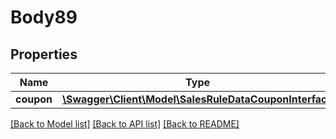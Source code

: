 # Body89

## Properties
Name | Type | Description | Notes
------------ | ------------- | ------------- | -------------
**coupon** | [**\Swagger\Client\Model\SalesRuleDataCouponInterface**](SalesRuleDataCouponInterface.md) |  | 

[[Back to Model list]](../README.md#documentation-for-models) [[Back to API list]](../README.md#documentation-for-api-endpoints) [[Back to README]](../README.md)


